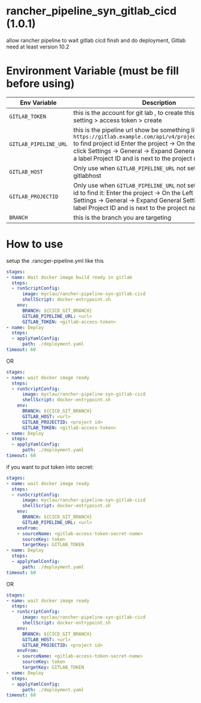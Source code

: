 # rancher_pipeline_syn_gitlab_cicd (1.0.1)
allow rancher pipeline to wait gitlab cicd finsh and do deployment, Gitlab need at least version 10.2


# Environment Variable (must be fill before using)
| Env Variable | Description |
| --- | --- |
| `GITLAB_TOKEN` | this is the account for git lab , to create this login to gitlab > setting > access token > create |
| `GITLAB_PIPELINE_URL` | this is the pipeline url show be something like `https://gitlab.example.com/api/v4/projects/:id/pipelines` to find project id Enter the project -> On the Left Hand menu click Settings -> General -> Expand General Settings -> It has a label Project ID and is next to the project name |
| `GITLAB_HOST` | Only use when `GITLAB_PIPELINE_URL` not set , define gitlabhost|
| `GITLAB_PROJECTID` | Only use when `GITLAB_PIPELINE_URL` not set , define project id  to find it: Enter the project -> On the Left Hand menu click Settings -> General -> Expand General Settings -> It has a label Project ID and is next to the project name|
| `BRANCH` | this is the branch you are targeting |

# How to use
setup the .rancger-pipeline.yml like this
``` yml
stages:
- name: Wait docker image build ready in gitlab
  steps:
  - runScriptConfig:
      image: myclau/rancher-pipeline-syn-gitlab-cicd
      shellScript: docker-entrypoint.sh
    env:
      BRANCH: ${CICD_GIT_BRANCH}
      GITLAB_PIPELINE_URL: <url>
      GITLAB_TOKEN: <gitlab-access-token>
- name: Deploy
  steps:
  - applyYamlConfig:
      path: ./deployment.yaml
timeout: 60

```
OR
```yml
stages:
- name: wait docker image ready
  steps:
  - runScriptConfig:
      image: myclau/rancher-pipeline-syn-gitlab-cicd
      shellScript: docker-entrypoint.sh
    env:
      BRANCH: ${CICD_GIT_BRANCH}
      GITLAB_HOST: <url>
      GITLAB_PROJECTID: <project id>
      GITLAB_TOKEN: <gitlab-access-token>
- name: Deploy
  steps:
  - applyYamlConfig:
      path: ./deployment.yaml
timeout: 60

```
if you want to put token into secret:
```yml
stages:
- name: wait docker image ready
  steps:
  - runScriptConfig:
      image: myclau/rancher-pipeline-syn-gitlab-cicd
      shellScript: docker-entrypoint.sh
    env:
      BRANCH: ${CICD_GIT_BRANCH}
      GITLAB_PIPELINE_URL: <url>
    envFrom:
    - sourceName: <gitlab-access-token-secret-name>
      sourceKey: token
      targetKey: GITLAB_TOKEN
- name: Deploy
  steps:
  - applyYamlConfig:
      path: ./deployment.yaml
timeout: 60

```
OR
```yml
stages:
- name: wait docker image ready
  steps:
  - runScriptConfig:
      image: myclau/rancher-pipeline-syn-gitlab-cicd
      shellScript: docker-entrypoint.sh
    env:
      BRANCH: ${CICD_GIT_BRANCH}
      GITLAB_HOST: <url>
      GITLAB_PROJECTID: <project id>
    envFrom:
    - sourceName: <gitlab-access-token-secret-name>
      sourceKey: token
      targetKey: GITLAB_TOKEN
- name: Deploy
  steps:
  - applyYamlConfig:
      path: ./deployment.yaml
timeout: 60

```

